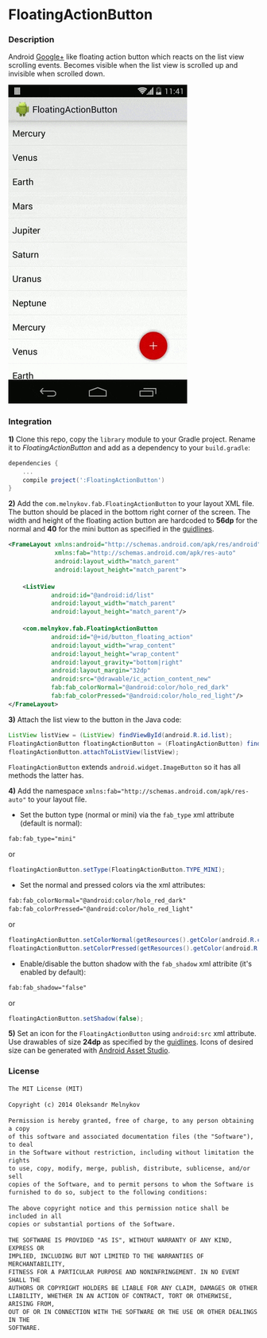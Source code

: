 FloatingActionButton
====================

### Description

Android [Google+] like floating action button which reacts on the list view scrolling events. Becomes visible when the list view is scrolled up and invisible when scrolled down.

![Demo](art/demo.gif)

### Integration

**1)** Clone this repo, copy the `library` module to your Gradle project. Rename it to *FloatingActionButton* and add as a dependency to your ``build.gradle``:

```groovy
dependencies {
    ...
    compile project(':FloatingActionButton')
}
```

**2)** Add the ``com.melnykov.fab.FloatingActionButton`` to your layout XML file. The button should be placed in the bottom right corner of the screen. The width and height of the floating action button are hardcoded to **56dp** for the normal and **40** for the mini button as specified in the [guidlines].

```xml
<FrameLayout xmlns:android="http://schemas.android.com/apk/res/android"
             xmlns:fab="http://schemas.android.com/apk/res-auto"
             android:layout_width="match_parent"
             android:layout_height="match_parent">

    <ListView
            android:id="@android:id/list"
            android:layout_width="match_parent"
            android:layout_height="match_parent"/>

    <com.melnykov.fab.FloatingActionButton
            android:id="@+id/button_floating_action"
            android:layout_width="wrap_content"
            android:layout_height="wrap_content"
            android:layout_gravity="bottom|right"
            android:layout_margin="32dp"
            android:src="@drawable/ic_action_content_new"
            fab:fab_colorNormal="@android:color/holo_red_dark"
            fab:fab_colorPressed="@android:color/holo_red_light"/>
</FrameLayout>
```


**3)** Attach the list view to the button in the Java code:

```java
ListView listView = (ListView) findViewById(android.R.id.list);
FloatingActionButton floatingActionButton = (FloatingActionButton) findViewById(R.id.button_floating_action);
floatingActionButton.attachToListView(listView);
```
``FloatingActionButton`` extends ``android.widget.ImageButton`` so it has all methods the latter has.

**4)** Add the namespace ``xmlns:fab="http://schemas.android.com/apk/res-auto"`` to your layout file.

+ Set the button type (normal or mini) via the ``fab_type`` xml attribute (default is normal):

```xml
fab:fab_type="mini"
```
or

```java
floatingActionButton.setType(FloatingActionButton.TYPE_MINI);
```

+ Set the normal and pressed colors via the xml attributes:

```xml
fab:fab_colorNormal="@android:color/holo_red_dark"
fab:fab_colorPressed="@android:color/holo_red_light"
```

or

```java
floatingActionButton.setColorNormal(getResources().getColor(android.R.color.holo_red_dark));
floatingActionButton.setColorPressed(getResources().getColor(android.R.color.holo_red_light));
```

+ Enable/disable the button shadow with the ``fab_shadow`` xml attribite (it's enabled by default):

```xml
fab:fab_shadow="false"
```

or

```java
floatingActionButton.setShadow(false);
```

**5)** Set an icon for the ``FloatingActionButton`` using ``android:src`` xml attribute. Use drawables of size **24dp** as specified by the [guidlines]. Icons of desired size can be generated with [Android Asset Studio].

### License

```
The MIT License (MIT)

Copyright (c) 2014 Oleksandr Melnykov

Permission is hereby granted, free of charge, to any person obtaining a copy
of this software and associated documentation files (the "Software"), to deal
in the Software without restriction, including without limitation the rights
to use, copy, modify, merge, publish, distribute, sublicense, and/or sell
copies of the Software, and to permit persons to whom the Software is
furnished to do so, subject to the following conditions:

The above copyright notice and this permission notice shall be included in all
copies or substantial portions of the Software.

THE SOFTWARE IS PROVIDED "AS IS", WITHOUT WARRANTY OF ANY KIND, EXPRESS OR
IMPLIED, INCLUDING BUT NOT LIMITED TO THE WARRANTIES OF MERCHANTABILITY,
FITNESS FOR A PARTICULAR PURPOSE AND NONINFRINGEMENT. IN NO EVENT SHALL THE
AUTHORS OR COPYRIGHT HOLDERS BE LIABLE FOR ANY CLAIM, DAMAGES OR OTHER
LIABILITY, WHETHER IN AN ACTION OF CONTRACT, TORT OR OTHERWISE, ARISING FROM,
OUT OF OR IN CONNECTION WITH THE SOFTWARE OR THE USE OR OTHER DEALINGS IN THE
SOFTWARE.
```

[Google+]:https://play.google.com/store/apps/details?id=com.google.android.apps.plus
[guidlines]:http://www.google.com/design/spec/patterns/promoted-actions.html#promoted-actions-floating-action-button
[Android Asset Studio]:http://romannurik.github.io/AndroidAssetStudio/icons-generic.html

